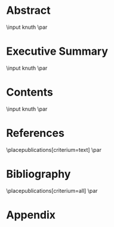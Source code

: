 # Abstract

\input knuth \par

# Executive Summary

\input knuth \par

# Contents

\input knuth \par

# References

\placepublications[criterium=text] \par

# Bibliography

\placepublications[criterium=all] \par

# Appendix

